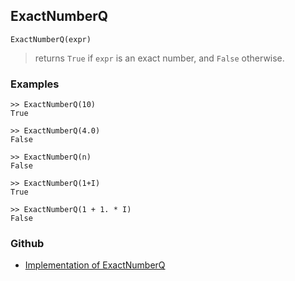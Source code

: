 ## ExactNumberQ
```
ExactNumberQ(expr)
```
> returns `True` if `expr` is an exact number, and `False` otherwise.

### Examples

```
>> ExactNumberQ(10)
True
 
>> ExactNumberQ(4.0)
False
 
>> ExactNumberQ(n)
False
 
>> ExactNumberQ(1+I)    
True

>> ExactNumberQ(1 + 1. * I)
False    
```

### Github

* [Implementation of ExactNumberQ](https://github.com/axkr/symja_android_library/blob/master/symja_android_library/matheclipse-core/src/main/java/org/matheclipse/core/expression/BuiltInSymbol.java#L460) 

